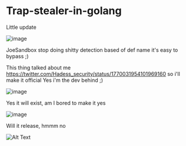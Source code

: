 # Trap-stealer-in-golang

Little update

![image](https://github.com/TheCuteOwl/Trap-stealer-in-golang/assets/114611129/c3f4f819-2039-45e4-beca-766bebac0313)

JoeSandbox stop doing shitty detection based of def name it's easy to bypass ;) 

This thing talked about me https://twitter.com/Hadess_security/status/1770031954101969160 so i'll make it official
Yes i'm the dev behind ;)

![image](https://github.com/TheCuteOwl/Trap-stealer-in-golang/assets/114611129/09afd78a-e3c1-4708-8bbe-7e34729e2195)

Yes it will exist, am I bored to make it yes

![image](https://github.com/TheCuteOwl/Trap-stealer-in-golang/assets/114611129/0f2c5ae3-8d91-4fdc-873b-27de5921f924)

Will it release, hmmm no 


![Alt Text](https://media1.tenor.com/m/dZMrg7qtYkAAAAAd/adam-hazbin-hotel.gif)

